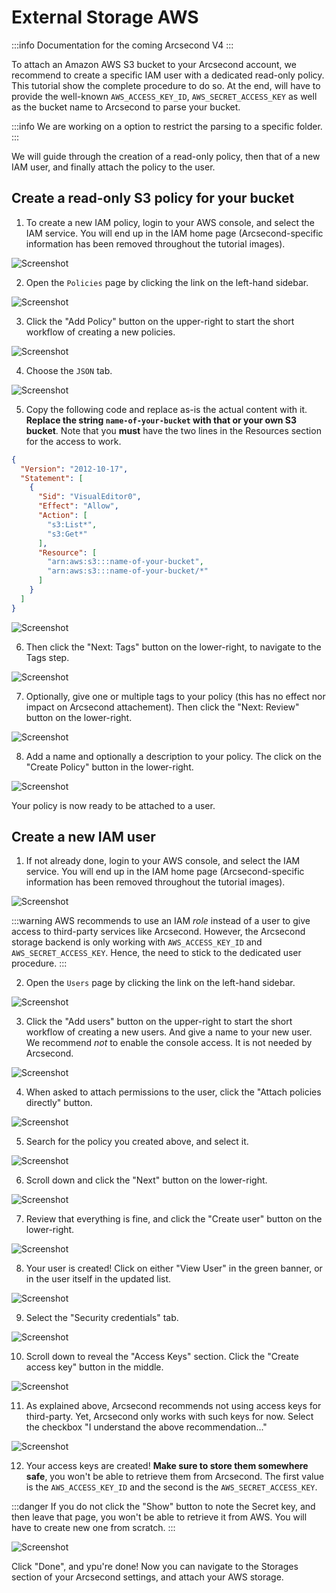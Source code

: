 External Storage AWS
===

:::info
Documentation for the coming Arcsecond V4
:::

To attach an Amazon AWS S3 bucket to your Arcsecond account, we recommend to create a specific IAM user with a dedicated
read-only policy. This tutorial show the complete procedure to do so. At the end, will have to provide the
well-known `AWS_ACCESS_KEY_ID`, `AWS_SECRET_ACCESS_KEY` as well as the bucket name to Arcsecond to parse your bucket.

:::info
We are working on a option to restrict the parsing to a specific folder.
:::

We will guide through the creation of a read-only policy, then that of a new IAM user, and finally attach the policy to
the user.

Create a read-only S3 policy for your bucket
--

1. To create a new IAM policy, login to your AWS console, and select the IAM service. You will end up in the IAM home
   page (Arcsecond-specific information has been removed throughout the tutorial images).

![Screenshot](/images/storage-aws-iam-user-ro-01.png)

2. Open the `Policies` page by clicking the link on the left-hand sidebar.

![Screenshot](/images/storage-aws-iam-user-ro-02.png)

3. Click the "Add Policy" button on the upper-right to start the short workflow of creating a new policies.

![Screenshot](/images/storage-aws-iam-user-ro-03.png)

4. Choose the `JSON` tab.

![Screenshot](/images/storage-aws-iam-user-ro-04.png)

5. Copy the following code and replace as-is the actual content with it. **Replace the string `name-of-your-bucket` with
   that or your own S3 bucket**. Note that you **must** have the two lines in the Resources section for the access to
   work.

```json
{
  "Version": "2012-10-17",
  "Statement": [
    {
      "Sid": "VisualEditor0",
      "Effect": "Allow",
      "Action": [
        "s3:List*",
        "s3:Get*"
      ],
      "Resource": [
        "arn:aws:s3:::name-of-your-bucket",
        "arn:aws:s3:::name-of-your-bucket/*"
      ]
    }
  ]
}
```

![Screenshot](/images/storage-aws-iam-user-ro-05.png)

6. Then click the "Next: Tags" button on the lower-right, to navigate to the Tags step.

![Screenshot](/images/storage-aws-iam-user-ro-06.png)

7. Optionally, give one or multiple tags to your policy (this has no effect nor impact on Arcsecond attachement). Then
   click the "Next: Review" button on the lower-right.

![Screenshot](/images/storage-aws-iam-user-ro-07.png)

8. Add a name and optionally a description to your policy. The click on the "Create Policy" button in the lower-right.

![Screenshot](/images/storage-aws-iam-user-ro-08.png)

Your policy is now ready to be attached to a user.

Create a new IAM user
--

1. If not already done, login to your AWS console, and select the IAM service. You will end up in the IAM home page
   (Arcsecond-specific information has been removed throughout the tutorial images).

![Screenshot](/images/storage-aws-iam-user-ro-01.png)

:::warning
AWS recommends to use an IAM *role* instead of a user to give access to third-party services like Arcsecond. However,
the Arcsecond storage backend is only working with `AWS_ACCESS_KEY_ID` and `AWS_SECRET_ACCESS_KEY`. Hence, the need to
stick to the dedicated user procedure.
:::

2. Open the `Users` page by clicking the link on the left-hand sidebar.

![Screenshot](/images/storage-aws-iam-user-ro-09.png)

3. Click the "Add users" button on the upper-right to start the short workflow of creating a new users. And give a name
   to your new user. We recommend *not* to enable the console access. It is not needed by Arcsecond.

![Screenshot](/images/storage-aws-iam-user-ro-10.png)

4. When asked to attach permissions to the user, click the "Attach policies directly" button.

![Screenshot](/images/storage-aws-iam-user-ro-11.png)

5. Search for the policy you created above, and select it.

![Screenshot](/images/storage-aws-iam-user-ro-12.png)

6. Scroll down and click the "Next" button on the lower-right.

![Screenshot](/images/storage-aws-iam-user-ro-13.png)

7. Review that everything is fine, and click the "Create user" button on the lower-right.

![Screenshot](/images/storage-aws-iam-user-ro-14.png)

8. Your user is created! Click on either "View User" in the green banner, or in the user itself in the updated list.

![Screenshot](/images/storage-aws-iam-user-ro-15.png)

9. Select the "Security credentials" tab.

![Screenshot](/images/storage-aws-iam-user-ro-16.png)

10. Scroll down to reveal the "Access Keys" section. Click the "Create access key" button in the middle.

![Screenshot](/images/storage-aws-iam-user-ro-17.png)

11. As explained above, Arcsecond recommends not using access keys for third-party. Yet, Arcsecond only works with such
    keys for now. Select the checkbox "I understand the above recommendation..."

![Screenshot](/images/storage-aws-iam-user-ro-18.png)

12. Your access keys are created! **Make sure to store them somewhere safe**, you won't be able to retrieve them from
    Arcsecond. The first value is the `AWS_ACCESS_KEY_ID` and the second is the `AWS_SECRET_ACCESS_KEY`.

:::danger
If you do not click the "Show" button to note the Secret key, and then leave that page, you won't be able to retrieve
it from AWS. You will have to create new one from scratch.
:::

![Screenshot](/images/storage-aws-iam-user-ro-19.png)

Click "Done", and ypu're done! Now you can navigate to the Storages section of your Arcsecond settings, and attach your
AWS storage.
